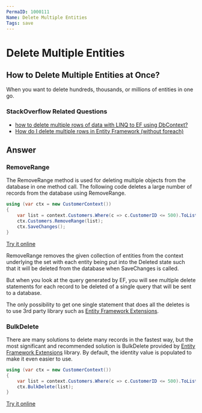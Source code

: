 ```yaml
---
PermaID: 1000111
Name: Delete Multiple Entities
Tags: save
---
```


# Delete Multiple Entities

## How to Delete Multiple Entities at Once?

When you want to delete hundreds, thousands, or millions of entities in one go.

### StackOverflow Related Questions

 - [how to delete multiple rows of data with LINQ to EF using DbContext?](https://stackoverflow.com/questions/10214173/how-to-delete-multiple-rows-of-data-with-linq-to-ef-using-dbcontext)
 - [How do I delete multiple rows in Entity Framework (without foreach)](https://stackoverflow.com/questions/2519866/how-do-i-delete-multiple-rows-in-entity-framework-without-foreach)

## Answer

### RemoveRange

The RemoveRange method is used for deleting multiple objects from the database in one method call. The following code deletes a large number of records from the database using RemoveRange.


```csharp
using (var ctx = new CustomerContext())
{
    var list = context.Customers.Where(c => c.CustomerID <= 500).ToList();
    ctx.Customers.RemoveRange(list);
    ctx.SaveChanges();
}
```

[Try it online](https://dotnetfiddle.net/hr5xAV)

RemoveRange removes the given collection of entities from the context underlying the set with each entity being put into the Deleted state such that it will be deleted from the database when SaveChanges is called.

But when you look at the query generated by EF, you will see multiple delete statements for each record to be deleted of a single query that will be sent to a database.

The only possibility to get one single statement that does all the deletes is to use 3rd party library such as [Entity Framework Extensions](http://entityframework-extensions.net/).

### BulkDelete

There are many solutions to delete many records in the fastest way, but the most significant and recommended solution is BulkDelete provided by [Entity Framework Extensions](http://entityframework-extensions.net/) library. By default, the identity value is populated to make it even easier to use.


```csharp
using (var ctx = new CustomerContext())
{
    var list = context.Customers.Where(c => c.CustomerID <= 500).ToList();
    ctx.BulkDelete(list);
}
```

[Try it online](https://dotnetfiddle.net/gZiNGK)